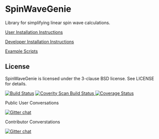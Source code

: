 # SpinWaveGenie
Library for simplifying linear spin wave calculations. 

[User Installation Instructions](https://github.com/SpinWaveGenie/SpinWaveGenie/wiki/User-Installation-Instructions)

[Developer Installation Instructions](https://github.com/SpinWaveGenie/SpinWaveGenie/wiki/Installing-Spin-Wave-Genie)

[Example Scripts](https://github.com/SpinWaveGenie/SpinWaveGenie/wiki/Examples)

License
-----
SpinWaveGenie is licensed under the 3-clause BSD license. See LICENSE for details.

[![Build Status](https://travis-ci.org/SpinWaveGenie/SpinWaveGenie.svg?branch=master)](https://travis-ci.org/SpinWaveGenie/SpinWaveGenie) 
<a href="https://scan.coverity.com/projects/4034">
  <img alt="Coverity Scan Build Status"
       src="https://scan.coverity.com/projects/4034/badge.svg"/>
</a>
[![Coverage Status](https://coveralls.io/repos/SpinWaveGenie/SpinWaveGenie/badge.svg)](https://coveralls.io/r/SpinWaveGenie/SpinWaveGenie)

Public User Conversations

[![Gitter chat](https://badges.gitter.im/SpinWaveGenie/Users.svg)](https://gitter.im/SpinWaveGenie/Users "Gitter chat")

Contributor Converstations

[![Gitter chat](https://badges.gitter.im/SpinWaveGenie.svg)](https://gitter.im/SpinWaveGenie "Gitter chat")


